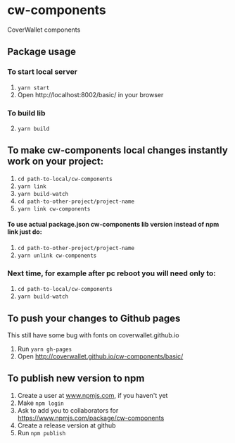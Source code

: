 # cw-components

CoverWallet components

## Package usage

### To start local server
1.  ```yarn start```
2.  Open http://localhost:8002/basic/ in your browser

### To build lib
2.  ```yarn build```

##  To make cw-components local changes instantly work on your project:

1. ```cd path-to-local/cw-components```
2. ```yarn link```
3. ```yarn build-watch```
4. ```cd path-to-other-project/project-name```
5. ```yarn link cw-components```

#### To use actual package.json cw-components lib version instead of npm link just do:

1. ```cd path-to-other-project/project-name```
2. ```yarn unlink cw-components```

### Next time, for example after pc reboot you will need only to:

1. ```cd path-to-local/cw-components```
2. ```yarn build-watch```


## To push your changes to Github pages
This still have some bug with fonts on coverwallet.github.io

1. Run ```yarn gh-pages```
2. Open http://coverwallet.github.io/cw-components/basic/

## To publish new version to npm

1. Create a user at www.npmjs.com, if you haven't yet
2. Make ```npm login```
3. Ask to add you to collaborators for https://www.npmjs.com/package/cw-components
4. Create a release version at github
5. Run ```npm publish```

